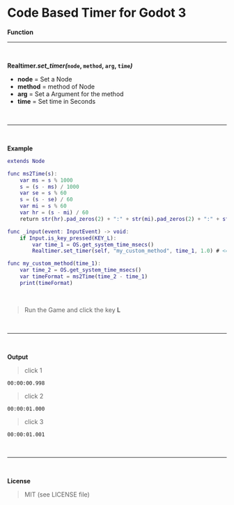 # Code Based Timer for Godot 3


**Function**

___

<br />

**Realtimer._set_timer(_`node`, `method`, `arg`, `time`_)_**

+ **node** = Set a Node
+ **method** = method of Node
+ **arg** = Set a Argument for the method
+ **time** = Set time in Seconds

<br />

___

<br />

**Example**

```gd
extends Node

func ms2Time(s):
    var ms = s % 1000
    s = (s - ms) / 1000
    var se = s % 60
    s = (s - se) / 60
    var mi = s % 60
    var hr = (s - mi) / 60
    return str(hr).pad_zeros(2) + ":" + str(mi).pad_zeros(2) + ":" + str(se).pad_zeros(2) + "." + str(ms).pad_zeros(3)

func _input(event: InputEvent) -> void:
    if Input.is_key_pressed(KEY_L):
        var time_1 = OS.get_system_time_msecs()
        Realtimer.set_timer(self, "my_custom_method", time_1, 1.0) # <==== Run Timer

func my_custom_method(time_1):
    var time_2 = OS.get_system_time_msecs()
    var timeFormat = ms2Time(time_2 - time_1)
    print(timeFormat)

```

<br />

> Run the Game and click the key **L**

<br />

___

<br />

**Output**

> click 1
```
00:00:00.998
```

> click 2
```
00:00:01.000
```

> click 3
```
00:00:01.001
```

<br />

___

<br />

**License**

> MIT (see LICENSE file)
